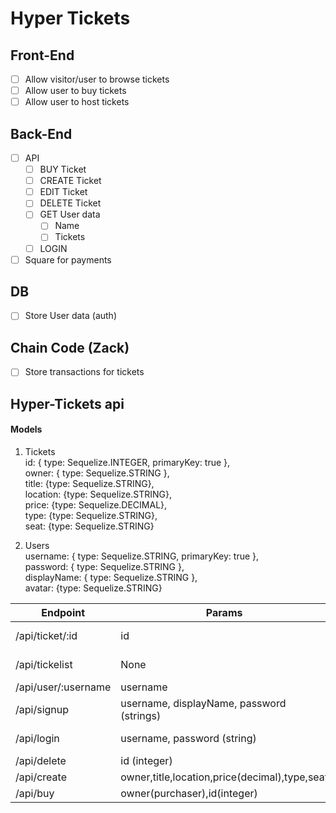 # Hyper Tickets

## Front-End
- [ ] Allow visitor/user to browse tickets
- [ ] Allow user to buy tickets
- [ ] Allow user to host tickets

## Back-End
- [ ] API
    - [ ] BUY Ticket
    - [ ] CREATE Ticket
    - [ ] EDIT Ticket
    - [ ] DELETE Ticket
    - [ ] GET User data
      - [ ] Name
      - [ ] Tickets
    - [ ] LOGIN
- [ ] Square for payments

## DB
- [ ] Store User data (auth)

## Chain Code (Zack)
- [ ] Store transactions for tickets

## Hyper-Tickets api

#### Models

1. Tickets  
id: { type: Sequelize.INTEGER, primaryKey: true },  
owner: { type: Sequelize.STRING },  
title: {type: Sequelize.STRING},  
location: {type: Sequelize.STRING},  
price: {type: Sequelize.DECIMAL},  
type: {type: Sequelize.STRING},  
seat: {type: Sequelize.STRING}  

2. Users  
username: { type: Sequelize.STRING, primaryKey: true },  
password: { type: Sequelize.STRING },  
displayName: { type: Sequelize.STRING },  
avatar: {type: Sequelize.STRING}   

|Endpoint          |Params             |Returns         |Method|
| --- | --- | --- | --- |
|/api/ticket/:id   |id        |Ticket (object) |GET|
|/api/tickelist|None|Recent 20 tickets(array)|GET|
|/api/user/:username|username|User (object)|GET|
|/api/signup|username, displayName, password (strings)|String result|POST|
|/api/login|username, password (string)|User (object) or FALSE|POST|
|/api/delete|id (integer)|String result|POST|
|/api/create|owner,title,location,price(decimal),type,seat|String result|POST|
|/api/buy|owner(purchaser),id(integer)|String result|POST|
